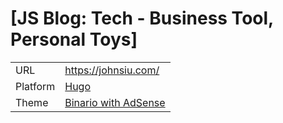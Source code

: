 # [JS Blog: Tech - Business Tool, Personal Toys]

|||
|---|---|
URL|https://johnsiu.com/
Platform|[Hugo](https://gohugo.io/)
Theme|[Binario with AdSense](https://github.com/J-Siu/Binario)
